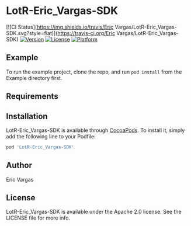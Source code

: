 # LotR-Eric_Vargas-SDK

[![CI Status](https://img.shields.io/travis/Eric Vargas/LotR-Eric_Vargas-SDK.svg?style=flat)](https://travis-ci.org/Eric Vargas/LotR-Eric_Vargas-SDK)
[![Version](https://img.shields.io/cocoapods/v/LotR-Eric_Vargas-SDK.svg?style=flat)](https://cocoapods.org/pods/LotR-Eric_Vargas-SDK)
[![License](https://img.shields.io/cocoapods/l/LotR-Eric_Vargas-SDK.svg?style=flat)](https://cocoapods.org/pods/LotR-Eric_Vargas-SDK)
[![Platform](https://img.shields.io/cocoapods/p/LotR-Eric_Vargas-SDK.svg?style=flat)](https://cocoapods.org/pods/LotR-Eric_Vargas-SDK)

## Example

To run the example project, clone the repo, and run `pod install` from the Example directory first.

## Requirements

## Installation

LotR-Eric_Vargas-SDK is available through [CocoaPods](https://cocoapods.org). To install
it, simply add the following line to your Podfile:

```ruby
pod 'LotR-Eric_Vargas-SDK'
```

## Author

Eric Vargas

## License

LotR-Eric_Vargas-SDK is available under the Apache 2.0 license. See the LICENSE file for more info.
